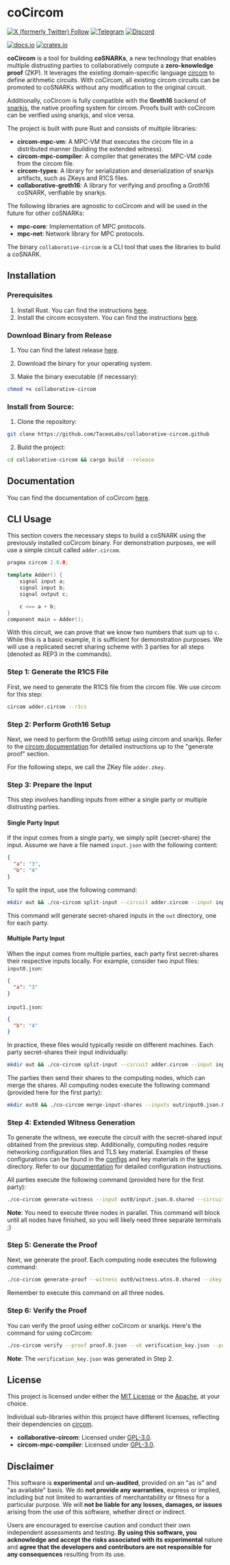 # coCircom

[![X (formerly Twitter) Follow](https://img.shields.io/badge/X-%23000000.svg?style=for-the-badge&logo=X&logoColor=white)](https://twitter.com/TACEO_IO)
[![Telegram](https://img.shields.io/badge/Telegram-2CA5E0?style=for-the-badge&logo=telegram&logoColor=white)](https://t.me/collaborativeSNARK)
[![Discord](https://img.shields.io/badge/Discord-%235865F2.svg?style=for-the-badge&logo=discord&logoColor=white)](https://discord.gg/gWZW2TANpk)

[![docs.io](https://img.shields.io/badge/coCircom-docs-green)](https://docs.taceo.io/)
[![crates.io](https://img.shields.io/badge/crates.io-v0.1.0-blue)](https://crates.io/)

**coCircom** is a tool for building **coSNARKs**, a new technology that enables
multiple distrusting parties to collaboratively compute a **zero-knowledge proof**
(ZKP). It leverages the existing domain-specific language
[circom](https://github.com/iden3/circom) to define arithmetic circuits. With
coCircom, all existing circom circuits can be promoted to coSNARKs without any
modification to the original circuit.

Additionally, coCircom is fully compatible with the **Groth16** backend of
[snarkjs](https://github.com/iden3/snarkjs), the native proofing system for
circom. Proofs built with coCircom can be verified using snarkjs, and vice
versa.

The project is built with pure Rust and consists of multiple libraries:

- **circom-mpc-vm**: A MPC-VM that executes the circom file in a distributed
  manner (building the extended witness).
- **circom-mpc-compiler**: A compiler that generates the MPC-VM code from the
  circom file.
- **circom-types**: A library for serialization and deserialization of snarkjs
  artifacts, such as ZKeys and R1CS files.
- **collaborative-groth16**: A library for verifying and proofing a Groth16
  coSNARK, verifiable by snarkjs.

The following libraries are agnostic to coCircom and will be used in the future
for other coSNARKs:

- **mpc-core**: Implementation of MPC protocols.
- **mpc-net**: Network library for MPC protocols.

The binary `collaborative-circom` is a CLI tool that uses the libraries to build
a coSNARK.

## Installation

### Prerequisites

1. Install Rust. You can find the instructions
   [here](https://www.rust-lang.org/tools/install).
2. Install the circom ecosystem. You can find the instructions
   [here](https://docs.circom.io/getting-started/installation/).

### Download Binary from Release

1. You can find the latest release
   [here](https://github.com/TaceoLabs/collaborative-circom/releases/latest).
2. Download the binary for your operating system.

3. Make the binary executable (if necessary):

```bash
chmod +x collaborative-circom
```

### Install from Source:

1. Clone the repository:

```bash
git clone https://github.com/TaceoLabs/collaborative-circom.github
```

2. Build the project:

```bash
cd collaborative-circom && cargo build --release
```

## Documentation

You can find the documentation of coCircom [here](https://docs.taceo.io/).

## CLI Usage

This section covers the necessary steps to build a coSNARK using the previously
installed coCircom binary. For demonstration purposes, we will use a simple
circuit called `adder.circom`.

```c++
pragma circom 2.0.0;

template Adder() {
    signal input a;
    signal input b;
    signal output c;

    c <== a + b;
}
component main = Adder();
```

With this circuit, we can prove that we know two numbers that sum up to `c`.
While this is a basic example, it is sufficient for demonstration purposes. We
will use a replicated secret sharing scheme with 3 parties for all steps
(denoted as REP3 in the commands).

### Step 1: Generate the R1CS File

First, we need to generate the R1CS file from the circom file. We use circom for
this step:

```bash
circom adder.circom --r1cs
```

### Step 2: Perform Groth16 Setup

Next, we need to perform the Groth16 setup using circom and snarkjs. Refer to
the
[circom documentation](https://docs.circom.io/getting-started/proving-circuits/)
for detailed instructions up to the "generate proof" section.

For the following steps, we call the ZKey file `adder.zkey`.

### Step 3: Prepare the Input

This step involves handling inputs from either a single party or multiple
distrusting parties.

#### Single Party Input

If the input comes from a single party, we simply split (secret-share) the
input. Assume we have a file named `input.json` with the following content:

```json
{
  "a": "3",
  "b": "4"
}
```

To split the input, use the following command:

```bash
mkdir out && ./co-circom split-input --circuit adder.circom --input input.json --protocol REP3 --out-dir out/
```

This command will generate secret-shared inputs in the `out` directory, one for
each party.

#### Multiple Party Input

When the input comes from multiple parties, each party first secret-shares their
respective inputs locally. For example, consider two input files: `input0.json`:

```json
{
  "a": "3"
}
```

`input1.json`:

```json
{
  "b": "4"
}
```

In practice, these files would typically reside on different machines. Each
party secret-shares their input individually:

```bash
mkdir out && ./co-circom split-input --circuit adder.circom --input input0.json --protocol REP3 --out-dir out/
```

The parties then send their shares to the computing nodes, which can merge the
shares. All computing nodes execute the following command (provided here for the
first party):

```bash
mkdir out0 && ./co-circom merge-input-shares --inputs out/input0.json.0.shared --inputs out/input1.json.0.shared --protocol REP3 --out out0/input.json.0.shared
```

### Step 4: Extended Witness Generation

To generate the witness, we execute the circuit with the secret-shared input
obtained from the previous step. Additionally, computing nodes require
networking configuration files and TLS key material. Examples of these
configurations can be found in the
[configs](/collaborative-circom/examples/configs) and key materials in the
[keys](/collaborative-circom/examples/data) directory. Refer to our
[documentation](https://docs.taceo.io/network-config.html) for detailed
configuration instructions.

All parties execute the following command (provided here for the first party):

```bash
./co-circom generate-witness --input out0/input.json.0.shared --circuit adder.circom --protocol REP3 --config configs/party1.toml --out out0/witness.wtns.0.shared
```

**Note**: You need to execute three nodes in parallel. This command will block
until all nodes have finished, so you will likely need three separate terminals
;)

### Step 5: Generate the Proof

Next, we generate the proof. Each computing node executes the following command:

```bash
./co-circom generate-proof --witness out0/witness.wtns.0.shared --zkey adder.zkey --protocol REP3 --config configs/party1.toml --out proof.0.json --public-input public_input.0.json
```

Remember to execute this command on all three nodes.

### Step 6: Verify the Proof

You can verify the proof using either coCircom or snarkjs. Here's the command
for using coCircom:

```bash
./co-circom verify --proof proof.0.json --vk verification_key.json --public-input public_input.0.json
```

**Note**: The `verification_key.json` was generated in Step 2.

## License

This project is licensed under either the [MIT License](LICENSE-MIT) or the
[Apache](LICENSE-APACHE), at your choice.

Individual sub-libraries within this project have different licenses, reflecting
their dependencies on
[circom](https://github.com/iden3/circom?tab=GPL-3.0-1-ov-file).

- **collaborative-circom**: Licensed under [GPL-3.0](LICENSE-GPL).
- **circom-mpc-compiler**: Licensed under [GPL-3.0](LICENSE-GPL).

## Disclaimer

This software is **experimental** and **un-audited**, provided on an "as is" and
"as available" basis. We do **not provide any warranties**, express or implied,
including but not limited to warranties of merchantability or fitness for a
particular purpose. We will **not be liable for any losses, damages, or issues**
arising from the use of this software, whether direct or indirect.

Users are encouraged to exercise caution and conduct their own independent
assessments and testing. **By using this software, you acknowledge and accept
the risks associated with its experimental** nature and **agree that the
developers and contributors are not responsible for any consequences** resulting
from its use.
